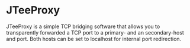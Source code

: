 # JTeeProxy
JTeeProxy is a simple TCP bridging software that allows you to transparently forwarded a TCP port to a primary- and an secondary-host and port. Both hosts can be set to localhost for internal port redirection.
